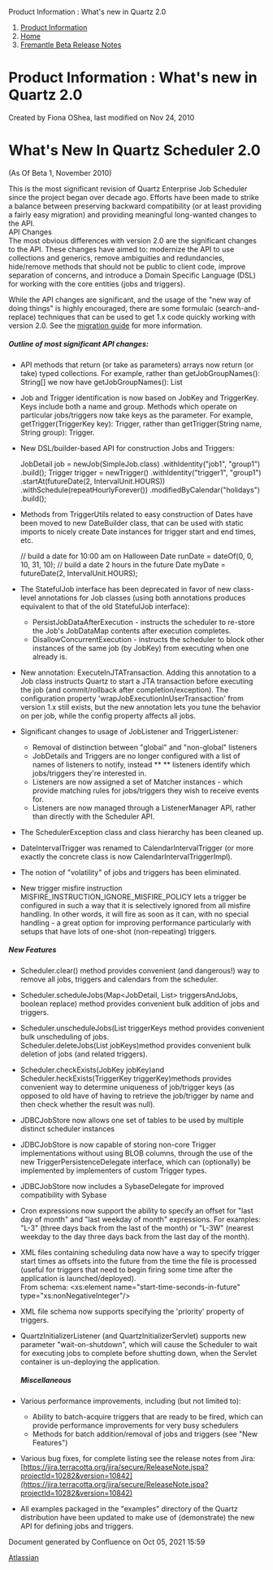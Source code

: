 Product Information : What's new in Quartz 2.0  

1.  [Product Information](index.html)
2.  [Home](Home.html)
3.  [Fremantle Beta Release Notes](Fremantle-Beta-Release-Notes.html)

Product Information : What's new in Quartz 2.0
==============================================

Created by Fiona OShea, last modified on Nov 24, 2010

What's New In Quartz Scheduler 2.0
==================================

(As Of Beta 1, November 2010)

This is the most significant revision of Quartz Enterprise Job Scheduler since the project began over decade ago. Efforts have been made to strike a balance between preserving backward compatibility (or at least providing a fairly easy migration) and providing meaningful long-wanted changes to the API.  
API Changes  
The most obvious differences with version 2.0 are the significant changes to the API. These changes have aimed to: modernize the API to use collections and generics, remove ambiguities and redundancies, hide/remove methods that should not be public to client code, improve separation of concerns, and introduce a Domain Specific Language (DSL) for working with the core entities (jobs and triggers).

While the API changes are significant, and the usage of the "new way of doing things" is highly encouraged, there are some formulaic (search-and-replace) techniques that can be used to get 1.x code quickly working with version 2.0. See the [migration guide](migration-guide.html) for more information.

##### Outline of most significant API changes:

*   API methods that return (or take as parameters) arrays now return (or take) typed collections. For example, rather than getJobGroupNames(): String\[\] we now have getJobGroupNames(): List<String>
*   Job and Trigger identification is now based on JobKey and TriggerKey. Keys include both a name and group. Methods which operate on particular jobs/triggers now take keys as the parameter. For example, getTrigger(TriggerKey key): Trigger, rather than getTrigger(String name, String group): Trigger.
*   New DSL/builder-based API for construction Jobs and Triggers:
    
    JobDetail job = newJob(SimpleJob.class)
    .withIdentity("job1", "group1")
    .build();
    Trigger trigger = newTrigger()
    .withIdentity("trigger1", "group1")
    .startAt(futureDate(2, IntervalUnit.HOURS))
    .withSchedule(repeatHourlyForever())
    .modifiedByCalendar("holidays")
    .build();
    
*   Methods from TriggerUtils related to easy construction of Dates have been moved to new DateBuilder class, that can be used with static imports to nicely create Date instances for trigger start and end times, etc.
    
    // build a date for 10:00 am on Halloween
    Date  runDate = dateOf(0, 0, 10, 31, 10);
    // build a date 2 hours in the future
    Date myDate = futureDate(2, IntervalUnit.HOURS);
    
*   The StatefulJob interface has been deprecated in favor of new class-level annotations for Job classes (using both annotations produces equivalent to that of the old StatefulJob interface):
    *   PersistJobDataAfterExecution - instructs the scheduler to re-store the Job's JobDataMap contents after execution completes.
    *   DisallowConcurrentExecution - instructs the scheduler to block other instances of the same job (by JobKey) from executing when one already is.
*   New annotation: ExecuteInJTATransaction. Adding this annotation to a Job class instructs Quartz to start a JTA transaction before executing the job (and commit/rollback after completion/exception). The configuration property 'wrapJobExecutionInUserTransaction' from version 1.x still exists, but the new annotation lets you tune the behavior on per job, while the config property affects all jobs.
*   Significant changes to usage of JobListener and TriggerListener:
    *   Removal of distinction between "global" and "non-global" listeners
    *   JobDetails and Triggers are no longer configured with a list of names of listeners to notify, instead \*\* \*\* listeners identify which jobs/triggers they're interested in.
    *   Listeners are now assigned a set of Matcher instances - which provide matching rules for jobs/triggers they wish to receive events for.
    *   Listeners are now managed through a ListenerManager API, rather than directly with the Scheduler API.
*   The SchedulerException class and class hierarchy has been cleaned up.
*   DateIntervalTrigger was renamed to CalendarIntervalTrigger (or more exactly the concrete class is now CalendarIntervalTriggerImpl).
*   The notion of "volatility" of jobs and triggers has been eliminated.
*   New trigger misfire instruction MISFIRE\_INSTRUCTION\_IGNORE\_MISFIRE\_POLICY lets a trigger be configured in such a way that it is selectively ignored from all misfire handling. In other words, it will fire as soon as it can, with no special handling - a great option for improving performance particularly with setups that have lots of one-shot (non-repeating) triggers.

##### New Features

*   Scheduler.clear() method provides convenient (and dangerous!) way to remove all jobs, triggers and calendars from the scheduler.
*   Scheduler.scheduleJobs(Map<JobDetail, List<Trigger>> triggersAndJobs, boolean replace) method provides convenient bulk addition of jobs and triggers.
*   Scheduler.unscheduleJobs(List<TriggerKey> triggerKeys method provides convenient bulk unscheduling of jobs.  
    Scheduler.deleteJobs(List<JobKey> jobKeys)method provides convenient bulk deletion of jobs (and related triggers).
*   Scheduler.checkExists(JobKey jobKey)and Scheduler.heckExists(TriggerKey triggerKey)methods provides convenient way to determine uniqueness of job/trigger keys (as opposed to old have of having to retrieve the job/trigger by name and then check whether the result was null).
*   JDBCJobStore now allows one set of tables to be used by multiple distinct scheduler instances
*   JDBCJobStore is now capable of storing non-core Trigger implementations without using BLOB columns, through the use of the new TriggerPersistenceDelegate interface, which can (optionally) be implemented by implementers of custom Trigger types.
*   JDBCJobStore now includes a SybaseDelegate for improved compatibility with Sybase
*   Cron expressions now support the ability to specify an offset for "last day of month" and "last weekday of month" expressions. For examples: "L-3" (three days back from the last of the month) or "L-3W" (nearest weekday to the day three days back from the last day of the month).
*   XML files containing scheduling data now have a way to specify trigger start times as offsets into the future from the time the file is processed (useful for triggers that need to begin firing some time after the application is launched/deployed).  
    From schema: <xs:element name="start-time-seconds-in-future" type="xs:nonNegativeInteger"/>
*   XML file schema now supports specifying the 'priority' property of triggers.
*   QuartzInitializerListener (and QuartzInitializerServlet) supports new parameter "wait-on-shutdown", which will cause the Scheduler to wait for executing jobs to complete before shutting down, when the Servlet container is un-deploying the application.
    
    ##### Miscellaneous
    
*   Various performance improvements, including (but not limited to):
    *   Ability to batch-acquire triggers that are ready to be fired, which can provide performance improvements for very busy schedulers
    *   Methods for batch addition/removal of jobs and triggers (see "New Features")
*   Various bug fixes, for complete listing see the release notes from Jira: [https://jira.terracotta.org/jira/secure/ReleaseNote.jspa?projectId=10282&version=10842](https://jira.terracotta.org/jira/secure/ReleaseNote.jspa?projectId=10282&version=10842)
*   All examples packaged in the "examples" directory of the Quartz distribution have been updated to make use of (demonstrate) the new API for defining jobs and triggers.

Document generated by Confluence on Oct 05, 2021 15:59

[Atlassian](http://www.atlassian.com/)